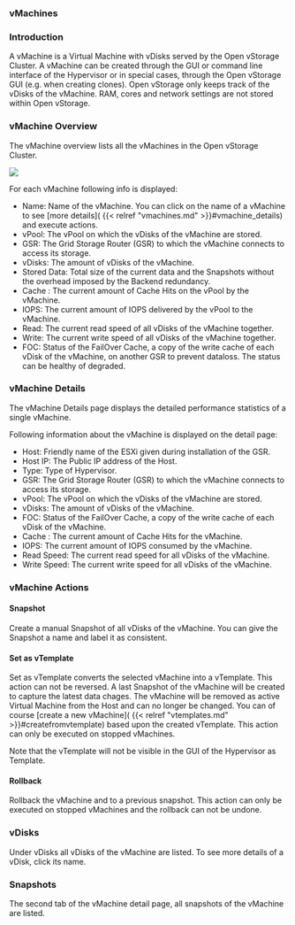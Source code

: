 ### vMachines

### Introduction

A vMachine is a Virtual Machine with vDisks served by the Open vStorage
Cluster. A vMachine can be created through the GUI or command line
interface of the Hypervisor or in special cases, through the Open
vStorage GUI (e.g. when creating clones). Open vStorage only keeps track
of the vDisks of the vMachine. RAM, cores and network settings are not
stored within Open vStorage.

### vMachine Overview 

The vMachine overview lists all the vMachines in the Open vStorage
Cluster.

![](images/vmachine\_overview.png)


For each vMachine following info is displayed:

-   Name: Name of the vMachine. You can click on the name of a vMachine
    to see [more details]( {{< relref "vmachines.md" >}}#vmachine_details) and execute actions.
-   vPool: The vPool on which the vDisks of the vMachine are stored.
-   GSR: The Grid Storage Router (GSR) to which the vMachine connects to
    access its storage.
-   vDisks: The amount of vDisks of the vMachine.
-   Stored Data: Total size of the current data and the Snapshots
    without the overhead imposed by the Backend redundancy.
-   Cache : The current amount of Cache Hits on the vPool by the
    vMachine.
-   IOPS: The current amount of IOPS delivered by the vPool to the
    vMachine.
-   Read: The current read speed of all vDisks of the vMachine together.
-   Write: The current write speed of all vDisks of the vMachine
    together.
-   FOC: Status of the FailOver Cache, a copy of the write cache of each
    vDisk of the vMachine, on another GSR to prevent dataloss. The
    status can be healthy of degraded.

 <a name="vmachine_details" class="internal-ref"></a>
### vMachine Details

The vMachine Details page displays the detailed performance statistics
of a single vMachine.

Following information about the vMachine is displayed on the detail
page:

-   Host: Friendly name of the ESXi given during installation of the
    GSR.
-   Host IP: The Public IP address of the Host.
-   Type: Type of Hypervisor.
-   GSR: The Grid Storage Router (GSR) to which the vMachine connects to
    access its storage.
-   vPool: The vPool on which the vDisks of the vMachine are stored.
-   vDisks: The amount of vDisks of the vMachine.
-   FOC: Status of the FailOver Cache, a copy of the write cache of each
    vDisk of the vMachine.
-   Cache : The current amount of Cache Hits for the vMachine.
-   IOPS: The current amount of IOPS consumed by the vMachine.
-   Read Speed: The current read speed for all vDisks of the vMachine.
-   Write Speed: The current write speed for all vDisks of the vMachine.

### vMachine Actions

#### Snapshot


Create a manual Snapshot of all vDisks of the vMachine. You can give the Snapshot a name and label it as
consistent.

#### Set as vTemplate


Set as vTemplate converts the selected vMachine into a vTemplate. This action can not be reversed. A
last Snapshot of the vMachine will be created to capture the latest data
chages. The vMachine will be removed as active Virtual Machine from the
Host and can no longer be changed. You can of course [create a new
vMachine]( {{< relref "vtemplates.md" >}}#createfromvtemplate) based upon the created vTemplate. This
action can only be executed on stopped vMachines.

Note that the vTemplate will not be visible in the GUI of the Hypervisor
as Template.

#### Rollback


Rollback the vMachine and to a previous snapshot. This action can only be executed on stopped vMachines
and the rollback can not be undone.

### vDisks

Under vDisks all vDisks of the vMachine are listed. To see more details
of a vDisk, click its name.

### Snapshots

The second tab of the vMachine detail page, all snapshots of the
vMachine are listed.